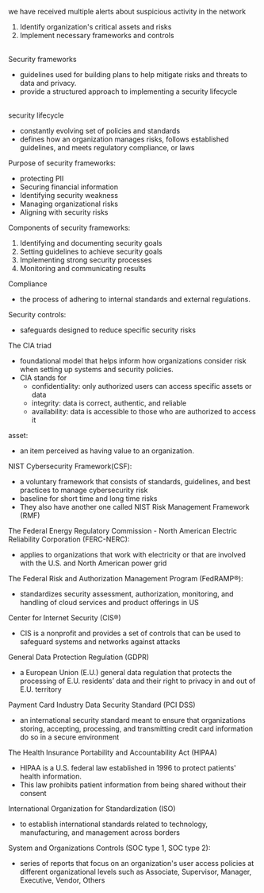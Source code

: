 we have received multiple alerts about suspicious activity in the network
1. Identify organization's critical assets and risks
2. Implement necessary frameworks and controls
<br><br>

Security frameworks
- guidelines used for building plans to help mitigate risks and threats to data and privacy.
- provide a structured approach to implementing a security lifecycle
<br><br>

security lifecycle 
- constantly evolving set of policies and standards
- defines how an organization manages risks, follows established guidelines, and meets regulatory compliance, or laws

Purpose of security frameworks:
- protecting PII
- Securing financial information
- Identifying security weakness
- Managing organizational risks
- Aligning with security risks

Components of security frameworks:
1. Identifying and documenting security goals
2. Setting guidelines to achieve security goals
3. Implementing strong security processes
4. Monitoring and communicating results

Compliance
- the process of adhering to internal standards and external regulations.

Security controls:
- safeguards designed to reduce specific security risks

The CIA triad
- foundational model that helps inform how organizations consider risk when setting up systems and security policies.
- CIA stands for
  - confidentiality: only authorized users can access specific assets or data
  - integrity: data is correct, authentic, and reliable
  - availability: data is accessible to those who are authorized to access it

asset: 
- an item perceived as having value to an organization.

NIST Cybersecurity Framework(CSF):
- a voluntary framework that consists of standards, guidelines, and best practices to manage cybersecurity risk
- baseline for short time and long time risks
- They also have another one called NIST Risk Management Framework (RMF)

The Federal Energy Regulatory Commission - North American Electric Reliability Corporation (FERC-NERC):
-  applies to organizations that work with electricity or that are involved with the U.S. and North American power grid

The Federal Risk and Authorization Management Program (FedRAMP®):
- standardizes security assessment, authorization, monitoring, and handling of cloud services and product offerings in US

Center for Internet Security (CIS®)
- CIS is a nonprofit and provides a set of controls that can be used to safeguard systems and networks against attacks

General Data Protection Regulation (GDPR)
- a European Union (E.U.) general data regulation that protects the processing of E.U. residents’ data and their right to privacy in and out of E.U. territory

Payment Card Industry Data Security Standard (PCI DSS)
- an international security standard meant to ensure that organizations storing, accepting, processing, and transmitting credit card information do so in a secure environment

The Health Insurance Portability and Accountability Act (HIPAA)
- HIPAA is a U.S. federal law established in 1996 to protect patients' health information.
- This law prohibits patient information from being shared without their consent

International Organization for Standardization (ISO) 
-  to establish international standards related to technology, manufacturing, and management across borders

System and Organizations Controls (SOC type 1, SOC type 2):
- series of reports that focus on an organization's user access policies at different organizational levels such as Associate, Supervisor, Manager, Executive, Vendor, Others

 
